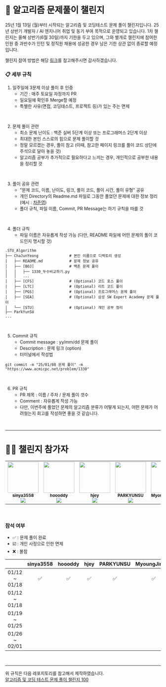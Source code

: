 # 💪 알고리즘 문제풀이 챌린지

25년 1월 13일 (월)부터 시작되는 알고리즘 및 코딩테스트 문제 풀이 챌린지입니다. 25년 상반기 개발자 / AI 엔지니어 취업 및 동기 부여 목적으로 운영되고 있습니다. 
1차 챌린지는 올해 상반기(6월 30일)까지 기한을 두고 있으며, 그와 별개로 챌린지에 참여한 인원 중 과반수가 인턴 및 정직원 채용에 성공한 경우 남은 기한 상관 없이 종료할 예정입니다.

챌린지 참여 방법은 해당 [링크](https://waytocse.tistory.com/59)를 참고해주시면 감사하겠습니다.

### 📋 세부 규칙

1. 일주일에 3문제 이상 풀이 후 인증
   - 기간 : 매주 토요일 자정까지 PR
   - 일요일에 확인후 Merge할 예정
   - 특별한 사유(면접, 코딩테스트, 프로젝트 등)가 있는 주는 면제
</br>

2. 문제 풀이 관련
   - 최소 문제 난이도 : 백준 실버 5단계 이상 또는 프로그래머스 2단계 이상
   - 최대한 본인 스스로의 힘으로 문제 풀이할 것
   - 정말 모르겠는 경우, 풀이 참고 (이때, 참고한 페이지 링크를 풀이 코드 상단에 주석으로 달아 놓을 것)
   - 알고리즘 공부가 추가적으로 필요하다고 느끼는 경우, 개인적으로 공부한 내용을 정리할 것
</br>

3. 풀이 공유 관련
   - "문제 코드, 이름, 난이도, 링크, 풀이 코드, 풀이 시간, 풀이 유형" 공유
   - 개인 Directory의 Readme.md 파일로 그동안 풀었던 문제에 대한 정보 정리 (예시 : [차준영](https://github.com/cjy8922/STU_Algorithm/tree/main/ChaJunYeong))
   - 폴더 규칙, 파일 이름, Commit, PR Message는 하기 규칙을 따를 것
</br>

4. 폴더 규칙
   - 파일 이름은 자유롭게 작성 가능 (다만, README 파일에 어떤 문제의 풀이 코드인지 명시할 것)
```
.STU_Algorithm
├── ChaJunYeong              # 본인 이름으로 디렉토리 생성
│   ├── README.md            # 문제 정보 공유
│   ├── [BOJ]                # 백준 문제 풀이
│   │   ├── 1330_두수비교하기.py
│   │   ...
│   ├── [CFS]                # (Optional) 코드 포스 풀이
│   ├── [LTC]                # (Optional) 리트 코드 풀이
│   ├── [PGS]                # (Optional) 프로그래머스 문제 풀이
│   ├── [SEA]                # (Optional) 삼성 SW Expert Academy 문제 풀이
│   └── [STU]                # (Optional) 개인 공부 정리
├── ParkYunSU
...
```
</br>
  
5. Commit 규칙
   - Commit message : yy/mm/dd 문제 풀이
   - Description : 문제 링크 (option)
   - 터미널에서 작성법
```
git commit -m "25/01/08 문제 풀이" -m "https://www.acmicpc.net/problem/1330"
```
</br>

6. PR 규칙
   - PR 제목 : 이름 / 주차 / 문제 풀이 갯수
   - Comment : 자유롭게 작성 가능
   - 다만, 이번주에 풀었던 문제의 알고리즘 분류가 어떻게 되는지, 어떤 문제가 어려웠는지 회고를 작성하면 좋을 것 같습니다.
</br>

--------

# 🧑‍💻 챌린지 참가자
<table><tr>         
   <td align="center"><a href="https://github.com/sinya3558"><img src="https://avatars.githubusercontent.com/u/70243358?v=4?s=100" width="100px;" alt=""/>         <br /><sub><b>sinya3558</b><br><img src="https://us-central1-progress-markdown.cloudfunctions.net/progress/0"/></sub></a><br /></td>
   <td align="center"><a href="https://github.com/hoooddy"><img src="https://avatars.githubusercontent.com/u/35017649?v=4?s=100" width="100px;" alt=""/>         <br /><sub><b>hoooddy</b><br><img src="https://us-central1-progress-markdown.cloudfunctions.net/progress/0"/></sub></a><br /></td>
   <td align="center"><a href="https://github.com/hjey"><img src="https://avatars.githubusercontent.com/u/94843707?v=4?s=100" width="100px;" alt=""/>         <br /><sub><b>hjey</b><br><img src="https://us-central1-progress-markdown.cloudfunctions.net/progress/0"/></sub></a><br /></td>
   <td align="center"><a href="https://github.com/PARKYUNSU"><img src="https://avatars.githubusercontent.com/u/125172299?v=4?s=100" width="100px;" alt=""/>         <br /><sub><b>PARKYUNSU</b><br><img src="https://us-central1-progress-markdown.cloudfunctions.net/progress/0"/></sub></a><br /></td>
   <td align="center"><a href="https://github.com/MyoungJinSon"><img src="https://avatars.githubusercontent.com/u/46157544?v=4?s=100" width="100px;" alt=""/>         <br /><sub><b>MyoungJinSon</b><br><img src="https://us-central1-progress-markdown.cloudfunctions.net/progress/0"/></sub></a><br /></td>
   <td align="center"><a href="https://github.com/cjy8922"><img src="https://avatars.githubusercontent.com/u/34412522?v=4?s=400" width="100px;" alt=""/>         <br /><sub><b>cjy8922</b><br><img src="https://us-central1-progress-markdown.cloudfunctions.net/progress/0"/></sub></a><br /></td>
   <td align="center"><a href="https://github.com/po2955"><img src="https://avatars.githubusercontent.com/u/84663334?v=4?s=100" width="100px;" alt=""/>         <br /><sub><b>po2955</b><br><img src="https://us-central1-progress-markdown.cloudfunctions.net/progress/0"/></sub></a><br /></td>
</tr>
</table>
</br>


### 참석 여부
- ✅ : 문제 풀이 완료
- ☑️ : 개인 사정으로 인한 면제
- ❌ : 불참

||sinya3558|hoooddy|hjey|PARKYUNSU|MyoungJinSon|cjy8922|po2955|
|:---:|:---:|:---:|:---:|:---:|:---:|:---:|:---:|
|01/12 ~ 01/18|✅|✅|✅|✅|✅|✅|✅|
|01/12 ~ 01/18||||||||
|01/19 ~ 01/25||||||||
|01/26 ~ 02/01||||||||
</br>

-------

위 규칙은 다음 레포지토리를 참고해서 제작하였습니다. </br>[알고리즘 및 코딩 테스트 문제 풀이 챌린지 100](https://github.com/ellynhan/challenge100-codingtest-study)


